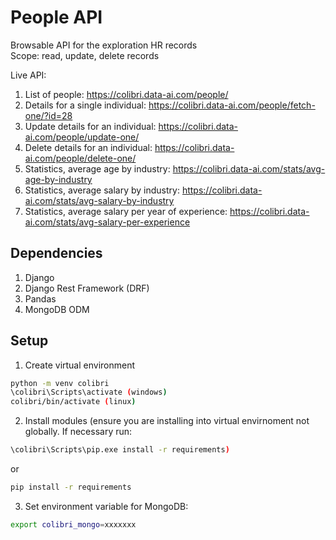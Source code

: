 # People API

Browsable API for the exploration HR records  
Scope: read, update, delete records

Live API: 

1. List of people: https://colibri.data-ai.com/people/
2. Details for a single individual: https://colibri.data-ai.com/people/fetch-one/?id=28
3. Update details for an individual: https://colibri.data-ai.com/people/update-one/
4. Delete details for an individual: https://colibri.data-ai.com/people/delete-one/
5. Statistics, average age by industry: https://colibri.data-ai.com/stats/avg-age-by-industry
6. Statistics, average salary by industry: https://colibri.data-ai.com/stats/avg-salary-by-industry
7. Statistics, average salary per year of experience: https://colibri.data-ai.com/stats/avg-salary-per-experience


## Dependencies

1. Django
2. Django Rest Framework (DRF)
3. Pandas
4. MongoDB ODM  

## Setup

1. Create virtual environment

```bash
python -m venv colibri
\colibri\Scripts\activate (windows)
colibri/bin/activate (linux)
```  
2. Install modules (ensure you are installing into virtual envirnoment not globally. If necessary run:

```bash
\colibri\Scripts\pip.exe install -r requirements)
```
or  

```bash
pip install -r requirements 
```

3. Set environment variable for MongoDB:

```bash
export colibri_mongo=xxxxxxx
```
